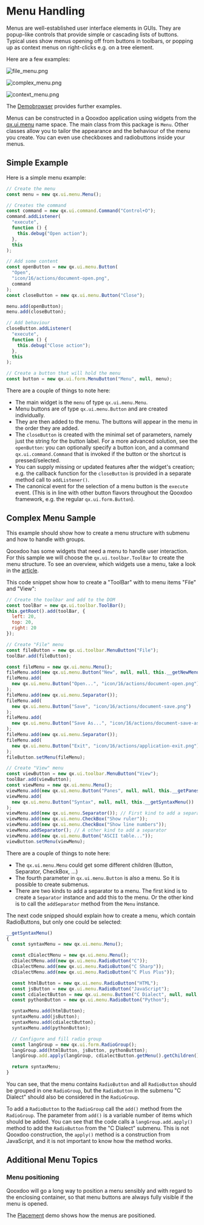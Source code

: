 # Menu Handling

Menus are well-established user interface elements in GUIs. They are popup-like
controls that provide simple or cascading lists of buttons. Typical uses show
menus opening off from buttons in toolbars, or popping up as context menus on
right-clicks e.g. on a tree element.

Here are a few examples:

![file_menu.png](menus/file_menu.png)

![complex_menu.png](menus/complex_menu.png)

![context_menu.png](menus/context_menu.png)

The [Demobrowser](apps://demobrowser/#widget~Menu.html) provides further
examples.

Menus can be constructed in a Qooxdoo application using widgets from the
[qx.ui.menu](apps://apiviewer/#qx.ui.menu) name space. The main class from this
package is `Menu`. Other classes allow you to tailor the appearance and the
behaviour of the menu you create. You can even use checkboxes and radiobuttons
inside your menus.

## Simple Example

Here is a simple menu example:

```javascript
// Create the menu
const menu = new qx.ui.menu.Menu();

// Creates the command
const command = new qx.ui.command.Command("Control+O");
command.addListener(
  "execute",
  function () {
    this.debug("Open action");
  },
  this
);

// Add some content
const openButton = new qx.ui.menu.Button(
  "Open",
  "icon/16/actions/document-open.png",
  command
);
const closeButton = new qx.ui.menu.Button("Close");

menu.add(openButton);
menu.add(closeButton);

// Add behaviour
closeButton.addListener(
  "execute",
  function () {
    this.debug("Close action");
  },
  this
);

// Create a button that will hold the menu
const button = new qx.ui.form.MenuButton("Menu", null, menu);
```

There are a couple of things to note here:

- The main widget is the `menu` of type `qx.ui.menu.Menu`.
- Menu buttons are of type `qx.ui.menu.Button` and are created individually.
- They are then added to the menu. The buttons will appear in the menu in the
  order they are added.
- The `closeButton` is created with the minimal set of parameters, namely just
  the string for the button label. For a more advanced solution, see the
  `openButton`: you can optionally specify a button icon, and a command
  `qx.ui.command.Command` that is invoked if the button or the shortcut is
  pressed/selected.
- You can supply missing or updated features after the widget's creation; e.g.
  the callback function for the `closeButton` is provided in a separate method
  call to `addListener()`.
- The canonical event for the selection of a menu button is the `execute` event.
  (This is in line with other button flavors throughout the Qooxdoo framework,
  e.g. the regular `qx.ui.form.Button`).

## Complex Menu Sample

This example should show how to create a menu structure with submenu and how to
handle with groups.

Qooxdoo has some widgets that need a menu to handle user interaction. For this
sample we will choose the `qx.ui.toolbar.ToolBar` to create the menu structure.
To see an overview, which widgets use a menu, take a look in the [article](../widget/menu.md#description).

This code snippet show how to create a "ToolBar" with to menu items "File" and
"View":

```javascript
// Create the toolbar and add to the DOM
const toolBar = new qx.ui.toolbar.ToolBar();
this.getRoot().add(toolBar, {
  left: 20,
  top: 20,
  right: 20
});

// Create "File" menu
const fileButton = new qx.ui.toolbar.MenuButton("File");
toolBar.add(fileButton);

const fileMenu = new qx.ui.menu.Menu();
fileMenu.add(new qx.ui.menu.Button("New", null, null, this.__getNewMenu()));
fileMenu.add(
  new qx.ui.menu.Button("Open...", "icon/16/actions/document-open.png")
);
fileMenu.add(new qx.ui.menu.Separator());
fileMenu.add(
  new qx.ui.menu.Button("Save", "icon/16/actions/document-save.png")
);
fileMenu.add(
  new qx.ui.menu.Button("Save As...", "icon/16/actions/document-save-as.png")
);
fileMenu.add(new qx.ui.menu.Separator());
fileMenu.add(
  new qx.ui.menu.Button("Exit", "icon/16/actions/application-exit.png")
);
fileButton.setMenu(fileMenu);

// Create "View" menu
const viewButton = new qx.ui.toolbar.MenuButton("View");
toolBar.add(viewButton);
const viewMenu = new qx.ui.menu.Menu();
viewMenu.add(new qx.ui.menu.Button("Panes", null, null, this.__getPanesMenu()));
viewMenu.add(
  new qx.ui.menu.Button("Syntax", null, null, this.__getSyntaxMenu())
);
viewMenu.add(new qx.ui.menu.Separator()); // First kind to add a separator
viewMenu.add(new qx.ui.menu.CheckBox("Show ruler"));
viewMenu.add(new qx.ui.menu.CheckBox("Show line numbers"));
viewMenu.addSeparator(); // A other kind to add a separator
viewMenu.add(new qx.ui.menu.Button("ASCII table..."));
viewButton.setMenu(viewMenu);
```

There are a couple of things to note here:

- The `qx.ui.menu.Menu` could get some different children (Button, Separator,
  CheckBox, ...)
- The fourth parameter in `qx.ui.menu.Button` is also a menu. So it is possible
  to create submenus.
- There are two kinds to add a separator to a menu. The first kind is to create
  a `Separator` instance and add this to the menu. Or the other kind is to call
  the `addSeparator` method from the `Menu` instance.

The next code snipped should explain how to create a menu, which contain
RadioButtons, but only one could be selected:

```javascript
__getSyntaxMenu()
{
  const syntaxMenu = new qx.ui.menu.Menu();

  const cDialectMenu = new qx.ui.menu.Menu();
  cDialectMenu.add(new qx.ui.menu.RadioButton("C"));
  cDialectMenu.add(new qx.ui.menu.RadioButton("C Sharp"));
  cDialectMenu.add(new qx.ui.menu.RadioButton("C Plus Plus"));

  const htmlButton = new qx.ui.menu.RadioButton("HTML");
  const jsButton = new qx.ui.menu.RadioButton("JavaScript");
  const cdialectButton = new qx.ui.menu.Button("C Dialect", null, null, cDialectMenu);
  const pythonButton = new qx.ui.menu.RadioButton("Python");

  syntaxMenu.add(htmlButton);
  syntaxMenu.add(jsButton);
  syntaxMenu.add(cdialectButton);
  syntaxMenu.add(pythonButton);

  // Configure and fill radio group
  const langGroup = new qx.ui.form.RadioGroup();
  langGroup.add(htmlButton, jsButton, pythonButton);
  langGroup.add.apply(langGroup, cdialectButton.getMenu().getChildren());

  return syntaxMenu;
}
```

You can see, that the menu contains `RadioButton` and all `RadioButton` should
be grouped in one `RadioGroup`, but the `RadioButton` in the submenu "C Dialect"
should also be considered in the `RadioGroup`.

To add a `RadioButton` to the `RadioGroup` call the `add()` method from the
`RadioGroup`. The parameter from `add()` is a variable number of items which
should be added. You can see that the code calls a `langGroup.add.apply()`
method to add the `RadioButton` from the "C Dialect" submenu. This is not Qooxdoo
construction, the `apply()` method is a construction from JavaScript, and it is
not important to know how the method works.

## Additional Menu Topics

### Menu positioning

Qooxdoo will go a long way to position a menu sensibly and with regard to the
enclosing container, so that menu buttons are always fully visible if the menu
is opened.

The [Placement](apps://demobrowser/#ui~Placement.html) demo shows how the menus
are positioned.
